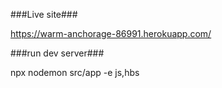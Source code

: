 
###Live site###

https://warm-anchorage-86991.herokuapp.com/

###run dev server###

 npx nodemon src/app -e js,hbs